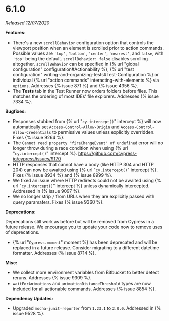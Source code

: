 # 6.1.0

*Released 12/07/2020*

**Features:**

- There's a new `scrollBehavior` configuration option that controls the viewport position when an element is scrolled prior to action commands. Possible values are `'top'`, `'bottom'`, `'center'`, `'nearest'`, and `false`, with `'top'` being the default. `scrollBehavior: false` disables scrolling altogether. `scrollBehavior` can be specified in {% url "global configuration" configuration#Actionability %}, {% url "test configuration" writing-and-organizing-tests#Test-Configuration %} or individual {% url "action commands" interacting-with-elements %} via `options`. Addresses {% issue 871 %} and {% issue 4356 %}.
- The **Tests** tab in the Test Runner now orders folders before files. This matches the ordering of most IDEs' file explorers. Addresses {% issue 7334 %}.

**Bugfixes:**

- Responses stubbed from {% url "`cy.intercept()`" intercept %} will now automatically set `Access-Control-Allow-Origin` and `Access-Control-Allow-Credentials` to permissive values unless explicitly overridden. Fixes {% issue 9264 %}.
- The `Cannot read property "fireChangeEvent" of undefined` error will no longer throw during a race condition when using {% url "`cy.intercept()`" intercept %}. https://github.com/cypress-io/cypress/issues/9170
- HTTP responses that cannot have a body (like HTTP 304 and HTTP 204) can now be awaited using {% url "`cy.intercept()`" intercept %}. Fixes {% issue 8934 %} and {% issue 8999 %}.
- We fixed an issue where HTTP redirects could not be awaited using {% url "`cy.intercept()`" intercept %} unless dynamically intercepted. Addressed in {% issue 9097 %}.
- We no longer strip `/` from URLs when they are explicitly passed with query paramaters. Fixes {% issue 9360 %}.

**Deprecations:**

Deprecations still work as before but will be removed from Cypress in a future release. We encourage you to update your code now to remove uses of deprecations.

- {% url "`Cypress.moment`" moment %} has been deprecated and will be replaced in a future release. Consider migrating to a different datetime formatter. Addresses {% issue 8714 %}.

**Misc:**

- We collect more environment variables from Bitbucket to better detect reruns. Addresses {% issue 9309 %}.
- `waitForAnimations` and `animationDistanceThreshold` types are now included for all actionable commands. Addresses {% issue 8854 %}.

**Dependency Updates:**

- Upgraded `mocha-junit-reporter` from `1.23.1` to `2.0.0`. Addressed in {% issue 9528 %}.
